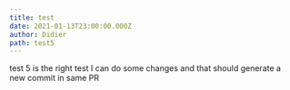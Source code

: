 ```yaml
---
title: test
date: 2021-01-13T23:00:00.000Z
author: Didier
path: test5
---
```

test 5 is the right test I can do some changes and that should generate a new commit in same PR
